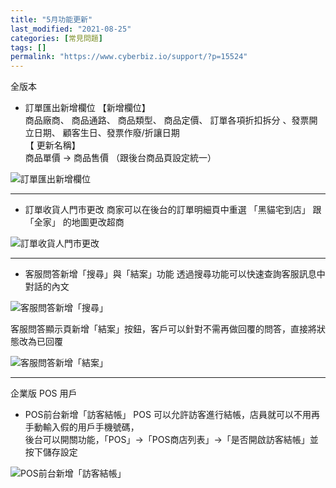 ```yaml
---
title: "5月功能更新"
last_modified: "2021-08-25"
categories: [常見問題]
tags: []
permalink: "https://www.cyberbiz.io/support/?p=15524"
---
```


全版本  


* 訂單匯出新增欄位 
【新增欄位】  
商品廠商、 商品通路、 商品類型、 商品定價、 訂單各項折扣拆分 、發票開立日期、 顧客生日、發票作廢/折讓日期  
【 更新名稱】  
商品單價 → 商品售價 （跟後台商品頁設定統一）  

![訂單匯出新增欄位](https://www.cyberbiz.io/support/wp-content/uploads/2021/07/5月更新01.png)  

* * *

* 訂單收貨人門市更改 
商家可以在後台的訂單明細頁中重選 「黑貓宅到店」 跟 「全家」 的地圖更改超商  

![訂單收貨人門市更改](https://www.cyberbiz.io/support/wp-content/uploads/2021/07/5月更新02.png)  

* * *

* 客服問答新增「搜尋」與「結案」功能 
透過搜尋功能可以快速查詢客服訊息中對話的內文  

![客服問答新增「搜尋」](https://www.cyberbiz.io/support/wp-content/uploads/2021/07/5月更新03.png)  

客服問答顯示頁新增「結案」按鈕，客戶可以針對不需再做回覆的問答，直接將狀態改為已回覆  

![客服問答新增「結案」](https://www.cyberbiz.io/support/wp-content/uploads/2021/07/5月更新04.png)  


* * *

企業版 POS 用戶  


* POS前台新增「訪客結帳」 
POS 可以允許訪客進行結帳，店員就可以不用再手動輸入假的用戶手機號碼，  
後台可以開關功能，「POS」→「POS商店列表」→「是否開啟訪客結帳」並按下儲存設定  

![POS前台新增「訪客結帳」](https://www.cyberbiz.io/support/wp-content/uploads/2021/07/5月更新05.png)  

